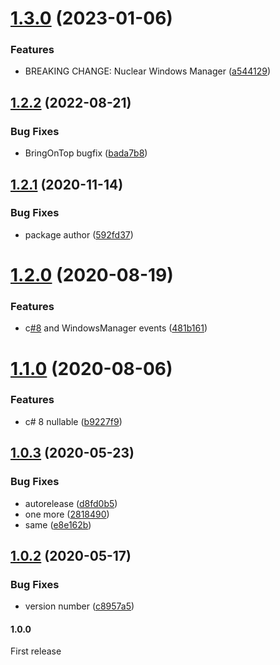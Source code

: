 # [1.3.0](https://github.com/NuclearBand/UnityWindowsManager/compare/v1.2.2...v1.3.0) (2023-01-06)


### Features

* BREAKING CHANGE: Nuclear Windows Manager ([a544129](https://github.com/NuclearBand/UnityWindowsManager/commit/a544129faba2b111377373520f108cb6a3b55ebe))

## [1.2.2](https://github.com/NuclearBand/UnityWindowsManager/compare/v1.2.1...v1.2.2) (2022-08-21)


### Bug Fixes

* BringOnTop bugfix ([bada7b8](https://github.com/NuclearBand/UnityWindowsManager/commit/bada7b86a787533ccb2d1dad5e1d450456c08497))

## [1.2.1](https://github.com/NuclearBand/UnityWindowsManager/compare/v1.2.0...v1.2.1) (2020-11-14)


### Bug Fixes

* package author ([592fd37](https://github.com/NuclearBand/UnityWindowsManager/commit/592fd37a744e575c72113bfbae08fd5665e82f00))

# [1.2.0](https://github.com/NuclearBand/UnityWindowsManager/compare/v1.1.0...v1.2.0) (2020-08-19)


### Features

* c[#8](https://github.com/NuclearBand/UnityWindowsManager/issues/8) and WindowsManager events ([481b161](https://github.com/NuclearBand/UnityWindowsManager/commit/481b1617000df8ae0c520666cf49be182b79eb78))

# [1.1.0](https://github.com/NuclearBand/UnityWindowsManager/compare/v1.0.3...v1.1.0) (2020-08-06)


### Features

* c# 8 nullable ([b9227f9](https://github.com/NuclearBand/UnityWindowsManager/commit/b9227f9bf34b2cb48c46549bb046d8d20db8099a))

## [1.0.3](https://github.com/Tr0sT/UnityWindowsManager/compare/v1.0.2...v1.0.3) (2020-05-23)


### Bug Fixes

* autorelease ([d8fd0b5](https://github.com/Tr0sT/UnityWindowsManager/commit/d8fd0b5835be8fcef433e4844f385d3b3d1777af))
* one more ([2818490](https://github.com/Tr0sT/UnityWindowsManager/commit/2818490f80a8050cb291b9615b6c517a7e067921))
* same ([e8e162b](https://github.com/Tr0sT/UnityWindowsManager/commit/e8e162bb4e9d2b6cf7b77cf95f01b72f26b15b68))

## [1.0.2](https://github.com/Tr0sT/UnityWindowsManager/compare/v1.0.1...v1.0.2) (2020-05-17)


### Bug Fixes

* version number ([c8957a5](https://github.com/Tr0sT/UnityWindowsManager/commit/c8957a5306aa59663db971b475eca10546190d5c))

#### 1.0.0
First release
